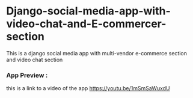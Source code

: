 # Django-social-media-app-with-video-chat-and-E-commercer-section
This is a django social media app with multi-vendor e-commerce section and video chat section



### App Preview :

this is a link to a video of the app https://youtu.be/1mSmSaWuxdU
